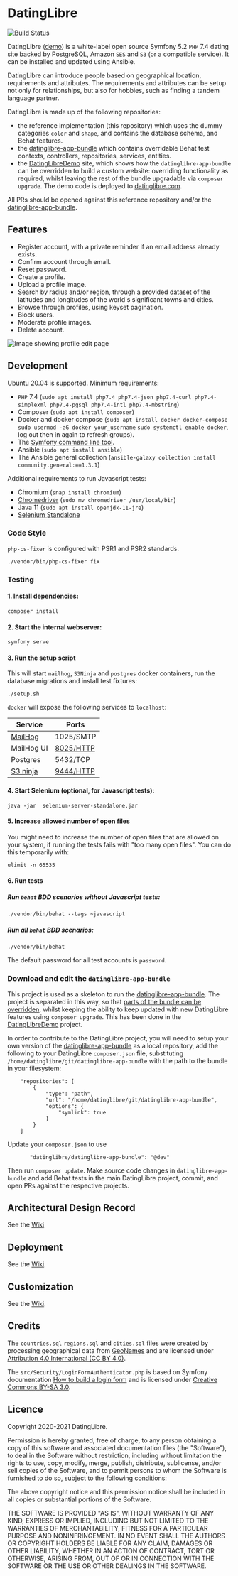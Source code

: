 
# DatingLibre

[![Build Status](https://travis-ci.com/datinglibre/DatingLibre.svg?branch=master "Travis CI status")](https://travis-ci.com/github/datinglibre/datinglibre)

DatingLibre ([demo](https://github.com/datinglibre/DatingLibreDemo)) is a white-label open source Symfony 5.2 `PHP` 7.4 dating site backed by PostgreSQL,
Amazon `SES` and `S3` (or a compatible service). It can be installed and updated using Ansible.

DatingLibre can introduce people based on geographical location, requirements and attributes. The requirements and attributes can be setup
not only for relationships, but also for hobbies, such as finding a tandem language partner.

DatingLibre is made up of the following repositories:
- the reference implementation (this repository) which uses the dummy categories `color` and `shape`, and contains the database schema, and Behat features.
- the [datinglibre-app-bundle](https://github.com/datinglibre/datinglibre-app-bundle) which contains overridable Behat test contexts, controllers, repositories, services, entities.
- the [DatingLibreDemo](https://github.com/datinglibre/DatingLibreDemo) site, which shows how the `datinglibre-app-bundle` can be 
overridden to build a custom website: overriding functionality as required, whilst leaving the rest of the bundle upgradable via `composer upgrade`. The demo code is deployed to [datinglibre.com](http://datinglibre.com).
  
All PRs should be opened against this reference repository and/or the [datinglibre-app-bundle](https://github.com/datinglibre/datinglibre-app-bundle).

## Features

- Register account, with a private reminder if an email address already exists. 
- Confirm account through email.
- Reset password.
- Create a profile.
- Upload a profile image.
- Search by radius and/or region, through a provided [dataset](https://github.com/datinglibre/datinglibre#credits) of the latitudes and longitudes of the world's significant towns and cities.
- Browse through profiles, using keyset pagination.
- Block users.
- Moderate profile images.
- Delete account.

![Image showing profile edit page](https://raw.githubusercontent.com/datinglibre/datinglibre.github.io/main/profile.png "Profile edit page")

## Development

Ubuntu 20.04 is supported. Minimum requirements: 

  - `PHP` 7.4 (`sudo apt install php7.4 php7.4-json php7.4-curl php7.4-simplexml php7.4-pgsql php7.4-intl php7.4-mbstring`)
  - Composer (`sudo apt install composer`)
  - Docker and docker compose (`sudo apt install docker docker-compose` `sudo usermod -aG docker your_username` `sudo systemctl enable docker`, log out then in again to refresh groups).
  - The [Symfony command line tool](https://symfony.com/download).
  - Ansible (`sudo apt install ansible`)
  - The Ansible general collection (`ansible-galaxy collection install community.general:==1.3.1`)

Additional requirements to run Javascript tests:

 - Chromium (`snap install chromium`)
 - [Chromedriver](https://chromedriver.chromium.org/) (`sudo mv chromedriver /usr/local/bin`)
 - Java 11 (`sudo apt install openjdk-11-jre`) 
 - [Selenium Standalone](https://www.selenium.dev/downloads/)
  
### Code Style

`php-cs-fixer` is configured with PSR1 and PSR2 standards.

    ./vendor/bin/php-cs-fixer fix
                
### Testing
    
#### 1. Install dependencies:

    composer install    
    
#### 2. Start the internal webserver:

    symfony serve       
    
#### 3. Run the setup script

This will start `mailhog`, `S3Ninja` and `postgres` docker containers, run the database migrations
and install test fixtures:
    
    ./setup.sh
    
`docker` will expose the following services to `localhost`:

| Service    | Ports                                        |
| -----------|----------------------------------------------|
| [MailHog](https://github.com/mailhog/MailHog) | 1025/SMTP |
| MailHog UI                                    | [8025/HTTP](http://localhost:8025) |
| Postgres                                      | 5432/TCP  |
| [S3 ninja](https://s3ninja.net/)              | [9444/HTTP](http://localhost:9444/ui) | 

#### 4. Start Selenium (optional, for Javascript tests):     
    
    java -jar  selenium-server-standalone.jar
    
#### 5. Increase allowed number of open files

You might need to increase the number of open files that are allowed on your system, if running the tests
fails with "too many open files". You can do this temporarily with:

    ulimit -n 65535
        
#### 6. Run tests

##### Run `behat` BDD scenarios without Javascript tests:

    ./vendor/bin/behat --tags ~javascript

##### Run all `behat` BDD scenarios:

    ./vendor/bin/behat
    
The default password for all test accounts is `password`.

### Download and edit the `datinglibre-app-bundle`

This project is used as a skeleton to run the [datinglibre-app-bundle](https://github.com/datinglibre/datinglibre-app-bundle). The
project is separated in this way, so that [parts of the bundle can be overridden](https://symfony.com/doc/current/bundles/override.html),
whilst keeping the ability to keep updated with new DatingLibre features using `composer upgrade`. This has been done in the 
[DatingLibreDemo](https://github.com/datinglibre/DatingLibreDemo) project.

In order to contribute to the DatingLibre project, you will need to setup your own version of the [datinglibre-app-bundle](https://github.com/datinglibre/datinglibre-app-bundle)
as a local repository, add the following to your DatingLibre `composer.json` file, substituting `/home/datinglibre/git/datinglibre-app-bundle` with 
the path to the bundle in your filesystem:

        "repositories": [
            {
                "type": "path",
                "url": "/home/datinglibre/git/datinglibre-app-bundle",
                "options": {
                    "symlink": true
                }
            }
        ]

Update your `composer.json` to use 

           "datinglibre/datinglibre-app-bundle": "@dev"

Then run `composer update`. Make source code changes in `datinglibre-app-bundle` and add Behat tests in the main DatingLibre 
project, commit, and open PRs against the respective projects.

## Architectural Design Record

See the [Wiki](https://github.com/datinglibre/DatingLibre/wiki/)

## Deployment

See the [Wiki](https://github.com/datinglibre/DatingLibre/wiki/).

## Customization
    
See the [Wiki](https://github.com/datinglibre/DatingLibre/wiki/).

## Credits

The `countries.sql` `regions.sql` and `cities.sql` files were created by processing geographical data from [GeoNames](https://www.geonames.org/)
and are licensed under [Attribution 4.0 International (CC BY 4.0)](https://creativecommons.org/licenses/by/4.0/).

The `src/Security/LoginFormAuthenticator.php` is based on Symfony documentation [How to build a login form](https://symfony.com/doc/current/security/form_login_setup.html)
and is licensed under [Creative Commons BY-SA 3.0](https://creativecommons.org/licenses/by-sa/3.0/).

## Licence

Copyright 2020-2021 DatingLibre.

Permission is hereby granted, free of charge, to any person obtaining a copy of this software and associated documentation files (the "Software"), to deal in the Software without restriction, including without limitation the rights to use, copy, modify, merge, publish, distribute, sublicense, and/or sell copies of the Software, and to permit persons to whom the Software is furnished to do so, subject to the following conditions:

The above copyright notice and this permission notice shall be included in all copies or substantial portions of the Software.

THE SOFTWARE IS PROVIDED "AS IS", WITHOUT WARRANTY OF ANY KIND, EXPRESS OR IMPLIED, INCLUDING BUT NOT LIMITED TO THE WARRANTIES OF MERCHANTABILITY, FITNESS FOR A PARTICULAR PURPOSE AND NONINFRINGEMENT. IN NO EVENT SHALL THE AUTHORS OR COPYRIGHT HOLDERS BE LIABLE FOR ANY CLAIM, DAMAGES OR OTHER LIABILITY, WHETHER IN AN ACTION OF CONTRACT, TORT OR OTHERWISE, ARISING FROM, OUT OF OR IN CONNECTION WITH THE SOFTWARE OR THE USE OR OTHER DEALINGS IN THE SOFTWARE.
